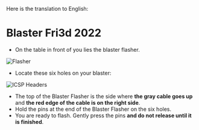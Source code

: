 Here is the translation to English:

# Blaster Fri3d 2022

- On the table in front of you lies the blaster flasher.

![Flasher](/boards/blaster/flasher.webp)

- Locate these six holes on your blaster:

![ICSP Headers](/boards/blaster/icsp.webp)

- The top of the Blaster Flasher is the side where **the gray cable goes up** and **the red edge of the cable is on the right side**.
- Hold the pins at the end of the Blaster Flasher on the six holes.
- You are ready to flash. Gently press the pins **and do not release until it is finished**.

